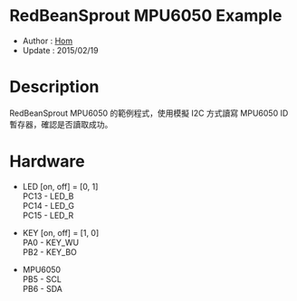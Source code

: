 RedBeanSprout MPU6050 Example
========
* Author  : [Hom](http://about.me/Hom)
* Update  : 2015/02/19

Description
========
RedBeanSprout MPU6050 的範例程式，使用模擬 I2C 方式讀寫 MPU6050 ID 暫存器，確認是否讀取成功。

Hardware
========
* LED  [on, off] = [0, 1]  
PC13 - LED_B  
PC14 - LED_G  
PC15 - LED_R  

* KEY  [on, off] = [1, 0]  
PA0  - KEY_WU  
PB2  - KEY_BO  

* MPU6050  
PB5  - SCL  
PB6  - SDA  